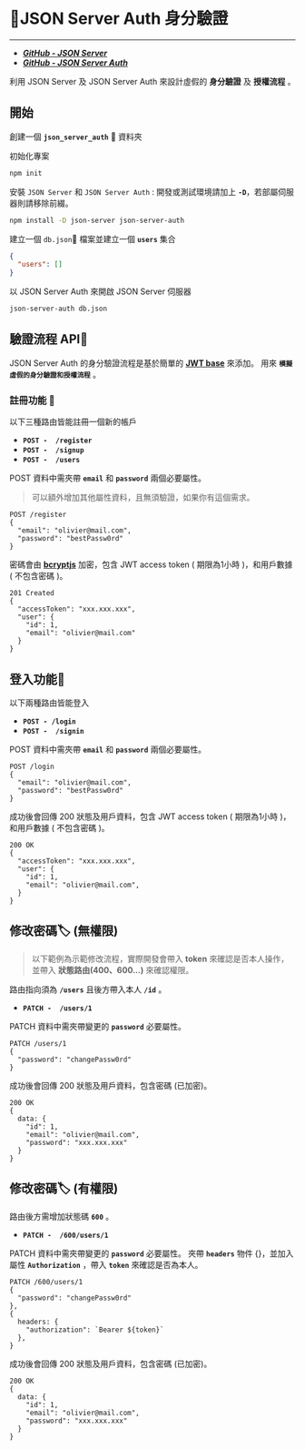 # 🔐JSON Server Auth 身分驗證
---

- _**[GitHub - JSON Server](https://github.com/typicode/json-server)**_
- _**[GitHub - JSON Server Auth](https://github.com/jeremyben/json-server-auth)**_

利用 JSON Server 及 JSON Server Auth 來設計虛假的 **身分驗證** 及 **授權流程** 。

## 開始

創建一個 **`json_server_auth`** 📁 資料夾

初始化專案 

```bash
npm init
```

安裝 `JSON Server` 和 `JSON Server Auth` : 開發或測試環境請加上 **`-D`**，若部屬伺服器則請移除前綴。

```bash
npm install -D json-server json-server-auth
```

建立一個 `db.json`📁 檔案並建立一個 **`users`** 集合

```json
{
  "users": []
}
```

以 JSON Server Auth 來開啟 JSON Server 伺服器

```bash
json-server-auth db.json
```

## 驗證流程 API🔑

JSON Server Auth 的身分驗證流程是基於簡單的 **[JWT base](https://jwt.io/)** 來添加。
用來 **`模擬虛假的身分驗證和授權流程`** 。

### 註冊功能 👥

以下三種路由皆能註冊一個新的帳戶

- **`POST -  /register`**
- **`POST -  /signup`**
- **`POST -  /users`**

POST 資料中需夾帶 **`email`** 和 **`password`** 兩個必要屬性。
> 可以額外增加其他屬性資料，且無須驗證，如果你有這個需求。

```http
POST /register
{
  "email": "olivier@mail.com",
  "password": "bestPassw0rd"
}
```

密碼會由 **[bcryptjs](https://github.com/dcodeIO/bcrypt.js)** 加密，包含 JWT access token ( 期限為1小時 )，和用戶數據 ( 不包含密碼 )。

```http
201 Created
{
  "accessToken": "xxx.xxx.xxx",
  "user": {
    "id": 1,
    "email": "olivier@mail.com"
  }
}
```

## 登入功能🪪

以下兩種路由皆能登入

- **`POST - /login`**
- **`POST -  /signin`**

POST 資料中需夾帶 **`email`** 和 **`password`** 兩個必要屬性。

```http
POST /login
{
  "email": "olivier@mail.com",
  "password": "bestPassw0rd"
}
```

成功後會回傳 200 狀態及用戶資料，包含 JWT access token ( 期限為1小時 )，和用戶數據 ( 不包含密碼 )。

```http
200 OK
{
  "accessToken": "xxx.xxx.xxx",
  "user": {
    "id": 1,
    "email": "olivier@mail.com",
  }
}
```

## 修改密碼🏷️ (無權限)

> 以下範例為示範修改流程，實際開發會帶入 **token** 來確認是否本人操作，並帶入 **狀態路由(400、600...)** 來確認權限。

路由指向須為 **`/users`** 且後方帶入本人 **`/id`** 。

- **`PATCH -  /users/1`**

PATCH 資料中需夾帶變更的 **`password`** 必要屬性。

```http
PATCH /users/1
{
  "password": "changePassw0rd"
}
```

成功後會回傳 200 狀態及用戶資料，包含密碼 (已加密)。

```http
200 OK
{
  data: {
    "id": 1,
    "email": "olivier@mail.com",
    "password": "xxx.xxx.xxx"
  }
}
```

## 修改密碼🏷️ (有權限)

路由後方需增加狀態碼 **`600`** 。

- **`PATCH -  /600/users/1`**

PATCH 資料中需夾帶變更的 **`password`** 必要屬性。
夾帶 **`headers`** 物件 {}，並加入屬性 **`Authorization`** ，帶入 **`token`** 來確認是否為本人。 

```http
PATCH /600/users/1
{
  "password": "changePassw0rd"
},
{
  headers: {
    "authorization": `Bearer ${token}`
  },
}
```

成功後會回傳 200 狀態及用戶資料，包含密碼 (已加密)。

```http
200 OK
{
  data: {
    "id": 1,
    "email": "olivier@mail.com",
    "password": "xxx.xxx.xxx"
  }
}
```
